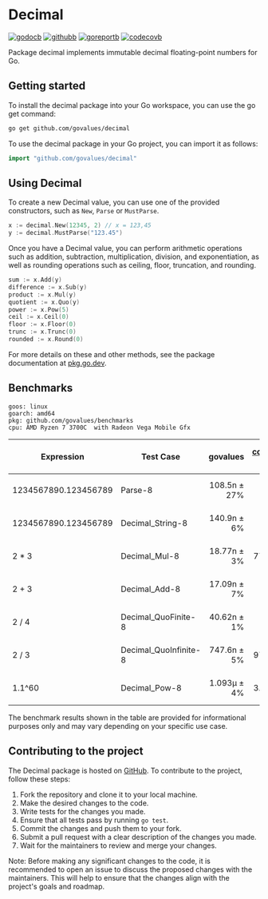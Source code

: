# Decimal

[![godocb]][godoc]
[![githubb]][github]
[![goreportb]][goreport]
[![codecovb]][codecov]

Package decimal implements immutable decimal floating-point numbers for Go.

## Getting started

To install the decimal package into your Go workspace, you can use the go get command:

```bash
go get github.com/govalues/decimal
```

To use the decimal package in your Go project, you can import it as follows:

```go
import "github.com/govalues/decimal"
```

## Using Decimal

To create a new Decimal value, you can use one of the provided constructors,
such as `New`, `Parse` or `MustParse`.

```go
x := decimal.New(12345, 2) // x = 123,45
y := decimal.MustParse("123.45")
```

Once you have a Decimal value, you can perform arithmetic operations such as
addition, subtraction, multiplication, division, and exponentiation, as well
as rounding operations such as ceiling, floor, truncation, and rounding.

```go
sum := x.Add(y)
difference := x.Sub(y)
product := x.Mul(y)
quotient := x.Quo(y)
power := x.Pow(5)
ceil := x.Ceil(0)
floor := x.Floor(0)
trunc := x.Trunc(0)
rounded := x.Round(0)
```

For more details on these and other methods, see the package documentation
at [pkg.go.dev](https://pkg.go.dev/github.com/govalues/decimal).

## Benchmarks

```text
goos: linux
goarch: amd64
pkg: github.com/govalues/benchmarks
cpu: AMD Ryzen 7 3700C  with Radeon Vega Mobile Gfx 
```

| Expression           | Test Case             |     govalues | [cockroachdb] v3.1.2 | cockroachdb vs govalues | [shopspring] v1.3.1 |   shopspring vs govalues |
| -------------------- | --------------------- | -----------: | -------------------: | ----------------------: | ------------------: | -----------------------: |
| 1234567890.123456789 | Parse-8               | 108.5n ± 27% |         260.6n ± 18% | +140.30% (p=0.000 n=10) |        556.8n ± 19% |  +413.42% (p=0.000 n=10) |
| 1234567890.123456789 | Decimal_String-8      | 140.9n ±  6% |         221.7n ± 10% |  +57.37% (p=0.000 n=10) |        373.6n ± 29% |  +165.21% (p=0.000 n=10) |
| 2 * 3                | Decimal_Mul-8         | 18.77n ±  3% |         77.20n ±  9% | +311.43% (p=0.000 n=10) |       165.30n ±  5% |  +780.90% (p=0.000 n=10) |
| 2 + 3                | Decimal_Add-8         | 17.09n ±  7% |         58.68n ± 10% | +243.46% (p=0.000 n=10) |       158.05n ±  3% |  +825.08% (p=0.000 n=10) |
| 2 / 4                | Decimal_QuoFinite-8   | 40.62n ±  1% |        366.90n ±  3% | +803.25% (p=0.000 n=10) |       663.45n ±  4% | +1533.31% (p=0.000 n=10) |
| 2 / 3                | Decimal_QuoInfinite-8 | 747.6n ±  5% |         970.5n ±  9% |  +29.81% (p=0.000 n=10) |       2923.0n ±  3% |  +290.96% (p=0.000 n=10) |
| 1.1^60               | Decimal_Pow-8         | 1.093µ ±  4% |         3.078µ ±  6% | +181.61% (p=0.000 n=10) |       14.949µ ±  4% | +1267.70% (p=0.000 n=10) |

The benchmark results shown in the table are provided for informational purposes only and may vary depending on your specific use case.

## Contributing to the project

The Decimal package is hosted on [GitHub](https://github.com/govalues/decimal).
To contribute to the project, follow these steps:

 1. Fork the repository and clone it to your local machine.
 1. Make the desired changes to the code.
 1. Write tests for the changes you made.
 1. Ensure that all tests pass by running `go test`.
 1. Commit the changes and push them to your fork.
 1. Submit a pull request with a clear description of the changes you made.
 1. Wait for the maintainers to review and merge your changes.

Note: Before making any significant changes to the code, it is recommended to open an issue to discuss the proposed changes with the maintainers. This will help to ensure that the changes align with the project's goals and roadmap.

[godoc]: https://pkg.go.dev/github.com/govalues/decimal?tab=doc
[godocb]: https://img.shields.io/badge/go.dev-reference-blue
[goreport]: https://goreportcard.com/report/github.com/govalues/decimal
[goreportb]: https://goreportcard.com/badge/github.com/govalues/decimal
[github]: https://github.com/govalues/decimal/actions/workflows/go.yml
[githubb]: https://github.com/govalues/decimal/actions/workflows/go.yml/badge.svg
[codecovb]: https://codecov.io/gh/govalues/decimal/branch/main/graph/badge.svg?token=S8UVMYI9RC
[codecov]: https://codecov.io/gh/govalues/decimal
[cockroachdb]: https://pkg.go.dev/github.com/cockroachdb/apd
[shopspring]: https://pkg.go.dev/github.com/shopspring/decimal
